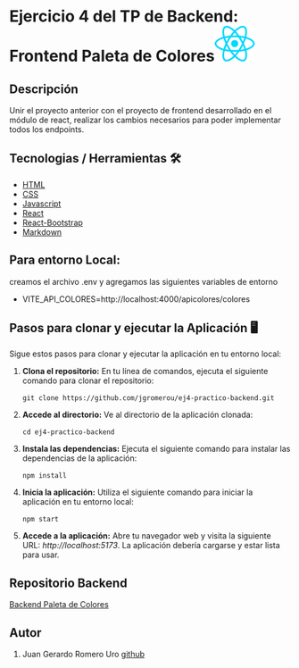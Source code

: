 # Ejercicio 4 del TP de Backend: Frontend Paleta de Colores![React Icon](./src/assets/react.svg)

## Descripción

Unir el proyecto anterior con el proyecto de frontend desarrollado en el módulo de react,
realizar los cambios necesarios para poder implementar todos los endpoints.

## Tecnologias / Herramientas 🛠

- [HTML](https://developer.mozilla.org/es/docs/Web/HTML)
- [CSS](https://developer.mozilla.org/en-US/docs/Web/CSS)
- [Javascript](https://www.w3schools.com/js/)
- [React](https://es.legacy.reactjs.org/)
- [React-Bootstrap](https://react-bootstrap.github.io/)
- [Markdown](https://markdown.es/)

## Para entorno **Local**:

creamos el archivo .env y agregamos las siguientes variables de entorno

- VITE_API_COLORES=http://localhost:4000/apicolores/colores

## Pasos para clonar y ejecutar la Aplicación 🖥

Sigue estos pasos para clonar y ejecutar la aplicación en tu entorno local:

1.  **Clona el repositorio:** En tu línea de comandos, ejecuta el siguiente comando para clonar el repositorio:

    ```
    git clone https://github.com/jgromerou/ej4-practico-backend.git
    ```

2.  **Accede al directorio:** Ve al directorio de la aplicación clonada:

    ```
    cd ej4-practico-backend
    ```

3.  **Instala las dependencias:** Ejecuta el siguiente comando para instalar las dependencias de la aplicación:

    ```
    npm install
    ```

4.  **Inicia la aplicación:** Utiliza el siguiente comando para iniciar la aplicación en tu entorno local:

    ```
    npm start
    ```

5.  **Accede a la aplicación:** Abre tu navegador web y visita la siguiente URL: _http://localhost:5173_. La aplicación debería cargarse y estar lista para usar.

## Repositorio Backend

[Backend Paleta de Colores](https://github.com/jgromerou/ej3-practico-backend)

## Autor

1. Juan Gerardo Romero Uro [github](https://github.com/jgromerou)
